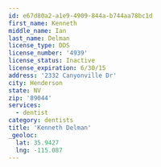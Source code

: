 ```yaml
---
id: e67d80a2-a1e9-4909-844a-b744aa78bc1d
first_name: Kenneth
middle_name: Ian
last_name: Delman
license_type: DDS
license_number: '4939'
license_status: Inactive
license_expiration: 6/30/15
address: '2332 Canyonville Dr'
city: Henderson
state: NV
zip: '89044'
services:
  - dentist
category: dentists
title: 'Kenneth Delman'
_geoloc:
  lat: 35.9427
  lng: -115.087
---
```

